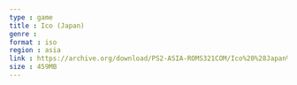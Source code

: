 ```yaml
---
type : game
title : Ico (Japan)
genre : 
format : iso
region : asia
link : https://archive.org/download/PS2-ASIA-ROMS321COM/Ico%20%28Japan%29.7z
size : 459MB
---
```

